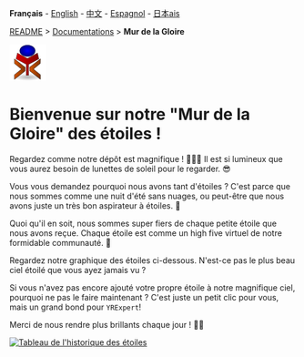 **Français** - [English](../en/README.md) - [中文](../zh/README.md) - [Espagnol](../sp/README.md) - [日本ais](../ja/README.md)

[README](./README.md) > [Documentations](./accueil.md) > **Mur de la Gloire**

![yrexpert_logo.png](./yrexpert_logo.png)


## 

# Bienvenue sur notre "Mur de la Gloire" des étoiles !

Regardez comme notre dépôt est magnifique ! 🌟🌟🌟 Il est si lumineux que vous aurez besoin de lunettes de soleil pour le regarder. 😎

Vous vous demandez pourquoi nous avons tant d'étoiles ? C'est parce que nous sommes comme une nuit d'été sans nuages, ou peut-être que nous avons juste un très bon aspirateur à étoiles. 🌌

Quoi qu'il en soit, nous sommes super fiers de chaque petite étoile que nous avons reçue. Chaque étoile est comme un high five virtuel de notre formidable communauté. 🙌

Regardez notre graphique des étoiles ci-dessous. N'est-ce pas le plus beau ciel étoilé que vous ayez jamais vu ?

Si vous n'avez pas encore ajouté votre propre étoile à notre magnifique ciel, pourquoi ne pas le faire maintenant ? C'est juste un petit clic pour vous, mais un grand bond pour `YRExpert`!

Merci de nous rendre plus brillants chaque jour ! 🚀✨

[![Tableau de l'historique des étoiles](https://api.star-history.com/svg?repos=yrelay/yrexpert&type=Date)](https://star-history.com/#yrelay/yrexpert&Date)
